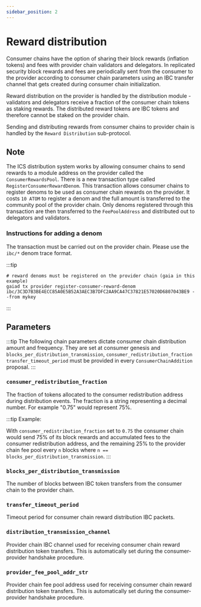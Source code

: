 ```yaml
---
sidebar_position: 2
---
```



# Reward distribution
Consumer chains have the option of sharing their block rewards (inflation tokens) and fees with provider chain validators and delegators.
In replicated security block rewards and fees are periodically sent from the consumer to the provider according to consumer chain parameters using an IBC transfer channel that gets created during consumer chain initialization.

Reward distribution on the provider is handled by the distribution module - validators and delegators receive a fraction of the consumer chain tokens as staking rewards.
The distributed reward tokens are IBC tokens and therefore cannot be staked on the provider chain.

Sending and distributing rewards from consumer chains to provider chain is handled by the `Reward Distribution` sub-protocol.

## Note
The ICS distribution system works by allowing consumer chains to send rewards to a module address on the provider called the `ConsumerRewardsPool`.
There is a new transaction type called `RegisterConsumerRewardDenom`. This transaction allows consumer chains to register denoms to be used as consumer chain rewards on the provider.
It costs `10 ATOM` to register a denom and the full amount is transferred to the community pool of the provider chain. Only denoms registered through this transaction are then transferred to the `FeePoolAddress` and distributed out to delegators and validators.

### Instructions for adding a denom
The transaction must be carried out on the provider chain. Please use the `ibc/*` denom trace format.

:::tip
```
# reward denoms must be registered on the provider chain (gaia in this example)
gaiad tx provider register-consumer-reward-denom ibc/3C3D7B3BE4ECC85A0E5B52A3AEC3B7DFC2AA9CA47C37821E57020D6807043BE9 --from mykey
```
:::

## Parameters
:::tip
The following chain parameters dictate consumer chain distribution amount and frequency.
They are set at consumer genesis and `blocks_per_distribution_transmission`, `consumer_redistribution_fraction`
`transfer_timeout_period` must be provided in every `ConsumerChainAddition` proposal.
:::


### `consumer_redistribution_fraction`
The fraction of tokens allocated to the consumer redistribution address during distribution events. The fraction is a string representing a decimal number. For example "0.75" would represent 75%.

:::tip
Example:

With `consumer_redistribution_fraction` set to `0.75` the consumer chain would send 75% of its block rewards and accumulated fees to the consumer redistribution address, and the remaining 25% to the provider chain fee pool every `n` blocks where `n == blocks_per_distribution_transmission`.
:::

### `blocks_per_distribution_transmission`
The number of blocks between IBC token transfers from the consumer chain to the provider chain.

### `transfer_timeout_period`
Timeout period for consumer chain reward distribution IBC packets.

### `distribution_transmission_channel`
Provider chain IBC channel used for receiving consumer chain reward distribution token transfers. This is automatically set during the consumer-provider handshake procedure.

### `provider_fee_pool_addr_str`
Provider chain fee pool address used for receiving consumer chain reward distribution token transfers. This is automatically set during the consumer-provider handshake procedure.
